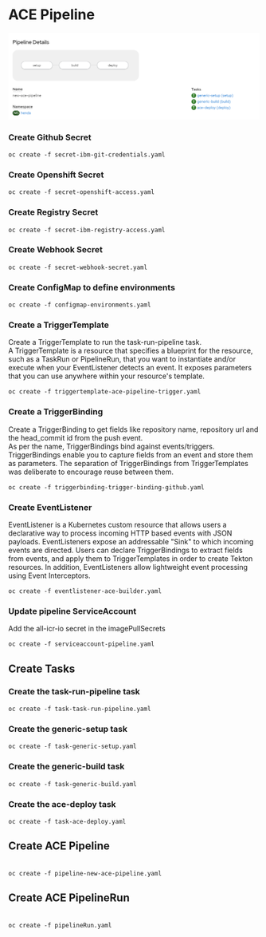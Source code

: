 

# ACE Pipeline
![Image](https://github.com/hindos/ACE/blob/master/images/hello-world-pipeline1.PNG)
### Create Github Secret

```
oc create -f secret-ibm-git-credentials.yaml
```
### Create Openshift Secret

```
oc create -f secret-openshift-access.yaml
```

### Create Registry Secret
```
oc create -f secret-ibm-registry-access.yaml

```
### Create Webhook Secret
```
oc create -f secret-webhook-secret.yaml

```
### Create ConfigMap to define environments
```
oc create -f configmap-environments.yaml

```

### Create a TriggerTemplate
Create a TriggerTemplate to run the task-run-pipeline task.  
A TriggerTemplate is a resource that specifies a blueprint for the resource, such as a TaskRun or PipelineRun, that you want to instantiate and/or execute when your EventListener detects an event. It exposes parameters that you can use anywhere within your resource's template.
```
oc create -f triggertemplate-ace-pipeline-trigger.yaml

```
### Create a TriggerBinding
Create a TriggerBinding to get fields like repository name, repository url and the head_commit id from the push event.    
As per the name, TriggerBindings bind against events/triggers. TriggerBindings enable you to capture fields from an event and store them as parameters. The separation of TriggerBindings from TriggerTemplates was deliberate to encourage reuse between them.

```
oc create -f triggerbinding-trigger-binding-github.yaml

```
### Create EventListener
EventListener is a Kubernetes custom resource that allows users a declarative way to process incoming HTTP based events with JSON payloads. EventListeners expose an addressable "Sink" to which incoming events are directed. Users can declare TriggerBindings to extract fields from events, and apply them to TriggerTemplates in order to create Tekton resources. In addition, EventListeners allow lightweight event processing using Event Interceptors.
```
oc create -f eventlistener-ace-builder.yaml
```
### Update pipeline ServiceAccount
Add the all-icr-io secret in the imagePullSecrets
```
oc create -f serviceaccount-pipeline.yaml
```
## Create Tasks
### Create the task-run-pipeline task
```
oc create -f task-task-run-pipeline.yaml
```
### Create the generic-setup task

```
oc create -f task-generic-setup.yaml

```
### Create the generic-build task
```
oc create -f task-generic-build.yaml

```
### Create the ace-deploy task
```
oc create -f task-ace-deploy.yaml
```
## Create ACE Pipeline
```
                               
oc create -f pipeline-new-ace-pipeline.yaml
```
## Create ACE PipelineRun
```
                               
oc create -f pipelineRun.yaml
```



